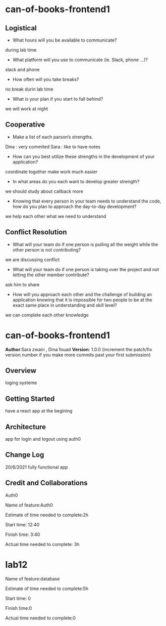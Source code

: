# can-of-books-frontend1
## Logistical
- What hours will you be available to communicate?


during lab time

- What platform will you use to communicate (ie. Slack, phone …)?

slack and phone

- How often will you take breaks?

no break durin lab time

- What is your plan if you start to fall behind?

we will work at night

## Cooperative
- Make a list of each parson’s strengths.

Dina : very commited
Sara : like to have notes

- How can you best utilize these strengths in the development of your application?

coordinate togother make work much easier

- In what areas do you each want to develop greater strength?

we should study about callback more

- Knowing that every person in your team needs to understand the code, how do you plan to approach the day-to-day development?

we help each other what we need to understand

## Conflict Resolution
- What will your team do if one person is pulling all the weight while the other person is not contributing?

we are discussing conflict

- What will your team do if one person is taking over the project and not letting the other member contribute?

ask him to share 

- How will you approach each other and the challenge of building an application knowing that it is impossible for two people to be at the exact same place in understanding and skill level?

we can complete each other knowledge


# can-of-books-frontend1

**Author**:Sara zwairi , Dina fouad
**Version**: 1.0.0 (increment the patch/fix version number if you make more commits past your first submission)

## Overview
loging systeme 

## Getting Started
have a react app at the begining

## Architecture
app for login and logout using auth0

## Change Log
20/6/2021 fully functional app

## Credit and Collaborations

Auth0

Name of feature:Auth0

Estimate of time needed to complete:2h

Start time: 12:40

Finish time: 3:40

Actual time needed to complete: 3h

# lab12

Name of feature:database

Estimate of time needed to complete:5h

Start time: 0

Finish time:0

Actual time needed to complete:0